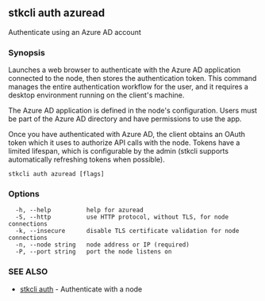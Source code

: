 ## stkcli auth azuread

Authenticate using an Azure AD account

### Synopsis

Launches a web browser to authenticate with the Azure AD application connected to the node, then stores the authentication token. This command manages the entire authentication workflow for the user, and it requires a desktop environment running on the client's machine.

The Azure AD application is defined in the node's configuration. Users must be part of the Azure AD directory and have permissions to use the app.

Once you have authenticated with Azure AD, the client obtains an OAuth token which it uses to authorize API calls with the node. Tokens have a limited lifespan, which is configurable by the admin (stkcli supports automatically refreshing tokens when possible).


```
stkcli auth azuread [flags]
```

### Options

```
  -h, --help          help for azuread
  -S, --http          use HTTP protocol, without TLS, for node connections
  -k, --insecure      disable TLS certificate validation for node connections
  -n, --node string   node address or IP (required)
  -P, --port string   port the node listens on
```

### SEE ALSO

* [stkcli auth](stkcli_auth.md)	 - Authenticate with a node


